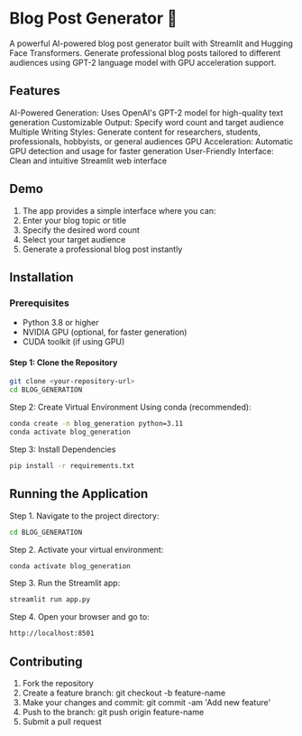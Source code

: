 # Blog Post Generator 🤖

A powerful AI-powered blog post generator built with Streamlit and Hugging Face Transformers. Generate professional blog posts tailored to different audiences using GPT-2 language model with GPU acceleration support.

## Features

AI-Powered Generation: Uses OpenAI's GPT-2 model for high-quality text generation
Customizable Output: Specify word count and target audience
Multiple Writing Styles: Generate content for researchers, students, professionals, hobbyists, or general audiences
GPU Acceleration: Automatic GPU detection and usage for faster generation
User-Friendly Interface: Clean and intuitive Streamlit web interface

## Demo
1. The app provides a simple interface where you can:
2. Enter your blog topic or title
3. Specify the desired word count
4. Select your target audience
5. Generate a professional blog post instantly


## Installation
### Prerequisites

- Python 3.8 or higher
- NVIDIA GPU (optional, for faster generation)
- CUDA toolkit (if using GPU)

#### Step 1: Clone the Repository
```bash 
git clone <your-repository-url>
cd BLOG_GENERATION
```

Step 2: Create Virtual Environment
Using conda (recommended):
```bash
conda create -n blog_generation python=3.11
conda activate blog_generation
```

Step 3: Install Dependencies
```bash
pip install -r requirements.txt
```


## Running the Application

Step 1. Navigate to the project directory:
```bash 
cd BLOG_GENERATION
```

Step 2. Activate your virtual environment:
```bash
conda activate blog_generation
```     

Step 3. Run the Streamlit app:
```bash
streamlit run app.py
``` 

Step 4. Open your browser and go to:
```bash
http://localhost:8501
```


## Contributing

1. Fork the repository
2. Create a feature branch: git checkout -b feature-name
3. Make your changes and commit: git commit -am 'Add new feature'
4. Push to the branch: git push origin feature-name
5. Submit a pull request

